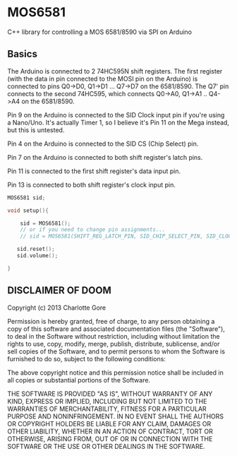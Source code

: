 # MOS6581

C++ library for controlling a MOS 6581/8590 via SPI on Arduino

## Basics

The Arduino is connected to 2 74HC595N shift registers. The first register (with the data in pin connected to the MOSI pin on the Arduino) is connected to pins Q0->D0, Q1->D1 ... Q7->D7 on the 6581/8590. The Q7' pin connects to the second 74HC595, which connects Q0->A0, Q1->A1 .. Q4->A4 on the 6581/8590.

Pin 9 on the Arduino is connected to the SID Clock input pin if you're using a Nano/Uno. It's actually Timer 1, so I believe it's Pin 11 on the Mega instead, but this is untested.

Pin 4 on the Arduino is connected to the SID CS (Chip Select) pin.

Pin 7 on the Arduino is connected to both shift register's latch pins.

Pin 11 is connected to the first shift register's data input pin.

Pin 13 is connected to both shift register's clock input pin.

```c++
MOS6581 sid;

void setup(){

    sid = MOS6581();
    // or if you need to change pin assignments...
    // sid = MOS6581(SHIFT_REG_LATCH_PIN, SID_CHIP_SELECT_PIN, SID_CLOCK_PIN)

   sid.reset();
   sid.volume();

}
```

## DISCLAIMER OF DOOM

Copyright (c) 2013 Charlotte Gore

Permission is hereby granted, free of charge, to any person obtaining a copy
of this software and associated documentation files (the "Software"), to deal
in the Software without restriction, including without limitation the rights
to use, copy, modify, merge, publish, distribute, sublicense, and/or sell
copies of the Software, and to permit persons to whom the Software is
furnished to do so, subject to the following conditions:

The above copyright notice and this permission notice shall be included in
all copies or substantial portions of the Software.

THE SOFTWARE IS PROVIDED "AS IS", WITHOUT WARRANTY OF ANY KIND, EXPRESS OR IMPLIED, INCLUDING BUT NOT LIMITED TO THE WARRANTIES OF MERCHANTABILITY, FITNESS FOR A PARTICULAR PURPOSE AND NONINFRINGEMENT. IN NO EVENT SHALL THE
AUTHORS OR COPYRIGHT HOLDERS BE LIABLE FOR ANY CLAIM, DAMAGES OR OTHER LIABILITY, WHETHER IN AN ACTION OF CONTRACT, TORT OR OTHERWISE, ARISING FROM, OUT OF OR IN CONNECTION WITH THE SOFTWARE OR THE USE OR OTHER DEALINGS IN THE SOFTWARE.



